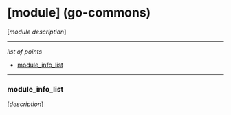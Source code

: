 # [module] (go-commons)

[_module description_]

---
_list of points_
- [module_info_list](#reference)

---

### module_info_list

[_description_]
